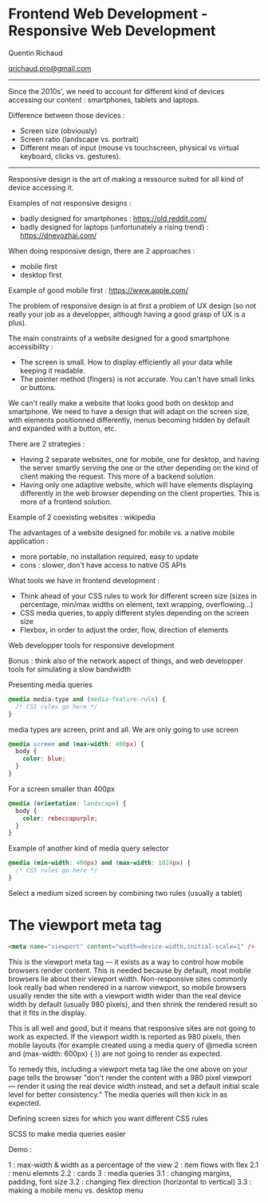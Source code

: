 # Frontend Web Development - Responsive Web Development

Quentin Richaud

qrichaud.pro@gmail.com

---

Since the 2010s', we need to account for different kind of devices accessing our content : smartphones, tablets and laptops.

Difference between those devices :

- Screen size (obviously)
- Screen ratio (landscape vs. portrait)
- Different mean of input (mouse vs touchscreen, physical vs virtual keyboard, clicks vs. gestures).

---

Responsive design is the art of making a ressource suited for all kind of device accessing it.

Examples of not responsive designs :

- badly designed for smartphones : https://old.reddit.com/
- badly designed for laptops (unfortunately a rising trend) : https://dnevozhai.com/

When doing responsive design, there are 2 approaches :

- mobile first
- desktop first

Example of good mobile first : https://www.apple.com/


The problem of responsive design is at first a problem of UX design (so not really your job as a developper, although
having a good grasp of UX is a plus).

The main constraints of a website designed for a good smartphone accessibility :
- The screen is small. How to display efficiently all your data while keeping it readable.
- The pointer method (fingers) is not accurate. You can't have small links or buttons.



We can't really make a website that looks good both on desktop and smartphone. We need to have a design that will adapt on
the screen size, with elements positionned differently, menus becoming hidden by default and expanded with a button, etc.

There are 2 strategies :

- Having 2 separate websites, one for mobile, one for desktop, and having the server smartly serving the one or the other 
  depending on the kind of client making the request. This more of a backend solution.
- Having only one adaptive website, which will have elements displaying differently in the web browser depending on the 
  client properties. This is more of a frontend solution.

Example of 2 coexisting websites : wikipedia


The advantages of a website designed for mobile vs. a native mobile application :
- more portable, no installation required, easy to update
- cons : slower, don't have access to native OS APIs


What tools we have in frontend development :
- Think ahead of your CSS rules to work for different screen size (sizes in percentage, min/max widths on element,
text wrapping, overflowing…)
- CSS media queries, to apply different styles depending on the screen size
- Flexbox, in order to adjust the order, flow, direction of elements 

Web developper tools for responsive development

Bonus : think also of the network aspect of things, and web developper tools for simulating a slow bandwidth

Presenting media queries

```css
@media media-type and (media-feature-rule) {
  /* CSS rules go here */
}
```

media types are screen, print and all. We are only going to use screen

```css
@media screen and (max-width: 400px) {
  body {
    color: blue;
  }
}
```
For a screen smaller than 400px


```css
@media (orientation: landscape) {
  body {
    color: rebeccapurple;
  }
}

```
Example of another kind of media query selector


```css
@media (min-width: 400px) and (max-width: 1024px) {
  /* CSS rules go here */
}
```
Select a medium sized screen by combining two rules (usually a tablet)

# The viewport meta tag

```html
<meta name="viewport" content="width=device-width,initial-scale=1" />
```


This is the viewport meta tag — it exists as a way to control how mobile browsers render content. This is needed because by default, most mobile browsers lie about their viewport width. Non-responsive sites commonly look really bad when rendered in a narrow viewport, so mobile browsers usually render the site with a viewport width wider than the real device width by default (usually 980 pixels), and then shrink the rendered result so that it fits in the display.

This is all well and good, but it means that responsive sites are not going to work as expected. If the viewport width is reported as 980 pixels, then mobile layouts (for example created using a media query of @media screen and (max-width: 600px) { }) are not going to render as expected.

To remedy this, including a viewport meta tag like the one above on your page tells the browser "don't render the content with a 980 pixel viewport — render it using the real device width instead, and set a default initial scale level for better consistency." The media queries will then kick in as expected.





Defining screen sizes for which you want different CSS rules

SCSS to make media queries easier

Demo :

1 : max-width & width as a percentage of the view
2 : item flows with flex 
  2.1  : menu elemnts
  2.2 : cards
3 : media queries
  3.1 : changing margins, padding, font size
  3.2 : changing flex direction (horizontal to vertical)
  3.3 : making a mobile menu vs. desktop menu